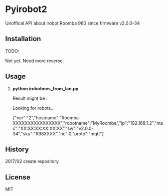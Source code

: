 # Pyirobot2
Unoffical API about irobot Roomba 980 since firmware v2.0.0-34

## Installation
TODO: 

Not yet.
Need more reverse.

## Usage
1. **python irobotmcs_from_lan.py**
   
   Result might be :  

    Looking for robots...
    
    {"ver":"2","hostname":"Roomba-XXXXXXXXXXXXXXXX","robotname":"MyRoomba","ip":"192.168.1.2","mac":"XX:XX:XX:XX:XX:XX","sw":"v2.0.0-34","sku":"R98XXXX","nc":0,"proto":"mqtt"}

## History
2017/02 create repository.

## License
MIT
